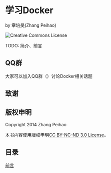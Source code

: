 # 学习Docker

by 章培昊(Zhang Peihao)

![Creative Commons License](http://i.creativecommons.org/l/by-nc-nd/3.0/88x31.png)

TODO: 简介、前言

## QQ群

大家可以加入QQ群（）讨论Docker相关话题

## 致谢

## 版权申明

Copyright 2014 Zhang Peihao

本书内容使用版权申明[CC BY-NC-ND 3.0 License](http://creativecommons.org/licenses/by-nc-nd/3.0/)。

## 目录
[前言](https://github.com/zhangpeihao/LearningDocker/manuscript/00-Introduction.md)
